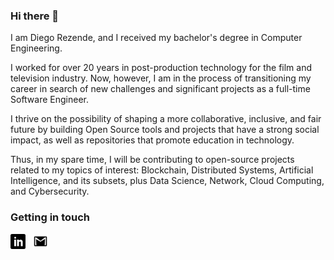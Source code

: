 ### Hi there 👋

I am Diego Rezende, and I received my bachelor's degree in Computer Engineering.

I worked for over 20 years in post-production technology for the film and television industry. Now, however, I am in the process of transitioning my career in search of new challenges and significant projects as a full-time Software Engineer.

I thrive on the possibility of shaping a more collaborative, inclusive, and fair future by building Open Source tools and projects that have a strong social impact, as well as repositories that promote education in technology.

Thus, in my spare time, I will be contributing to open-source projects related to my topics of interest: Blockchain, Distributed Systems, Artificial Intelligence, and its subsets, plus Data Science, Network, Cloud Computing, and Cybersecurity.

### Getting in touch

<a href="https://www.linkedin.com/in/diegohcrezende/" title="Follow me on LinkedIn">
  <img
    width="24"
    alt="Follow me on LinkedIn"
    src="assets/icons/linkedin.svg"
  /></a>
&nbsp;
<a href="diegorezende.ce@gmail.com" title="Write to me on Gmail">
  <img
    width="24"
    alt="Write to me on Gmail"
    src="assets/icons/gmail.svg"
  /></a>
&nbsp;
